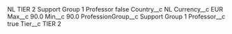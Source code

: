 <?xml version="1.0" encoding="UTF-8"?>
<CustomMetadata xmlns="http://soap.sforce.com/2006/04/metadata" xmlns:xsi="http://www.w3.org/2001/XMLSchema-instance" xmlns:xsd="http://www.w3.org/2001/XMLSchema">
    <label>NL TIER 2 Support Group 1 Professor</label>
    <protected>false</protected>
    <values>
        <field>Country__c</field>
        <value xsi:type="xsd:string">NL</value>
    </values>
    <values>
        <field>Currency__c</field>
        <value xsi:type="xsd:string">EUR</value>
    </values>
    <values>
        <field>Max__c</field>
        <value xsi:type="xsd:double">90.0</value>
    </values>
    <values>
        <field>Min__c</field>
        <value xsi:type="xsd:double">90.0</value>
    </values>
    <values>
        <field>ProfessionGroup__c</field>
        <value xsi:type="xsd:string">Support Group 1</value>
    </values>
    <values>
        <field>Professor__c</field>
        <value xsi:type="xsd:boolean">true</value>
    </values>
    <values>
        <field>Tier__c</field>
        <value xsi:type="xsd:string">TIER 2</value>
    </values>
</CustomMetadata>
